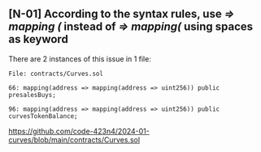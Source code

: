 ## [N-01] According to the syntax rules, use *=> mapping (* instead of *=> mapping(* using spaces as keyword

There are 2 instances of this issue in 1 file:

    File: contracts/Curves.sol	

    66: mapping(address => mapping(address => uint256)) public presalesBuys;

    96: mapping(address => mapping(address => uint256)) public curvesTokenBalance;

https://github.com/code-423n4/2024-01-curves/blob/main/contracts/Curves.sol